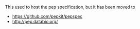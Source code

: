 This used to host the pep specification, but it has been moved to 

- https://github.com/pepkit/pepspec
- http://pep.databio.org/
